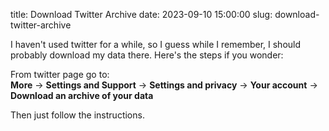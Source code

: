 title: Download Twitter Archive
date: 2023-09-10 15:00:00
slug: download-twitter-archive

I haven't used twitter for a while, so I guess while I remember, I should probably download my data there. Here's the steps if you wonder:

From twitter page go to:  
**More**
&rarr; **Settings and Support**
&rarr; **Settings and privacy**
&rarr; **Your account**
&rarr; **Download an archive of your data**

Then just follow the instructions.
